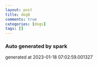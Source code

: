 ```yaml
---
layout: post
title: dog8
comments: true
categories: [dogs]
tags: []
---
```


### Auto generated by spark
generated at 2023-01-18 07:02:59.001327
